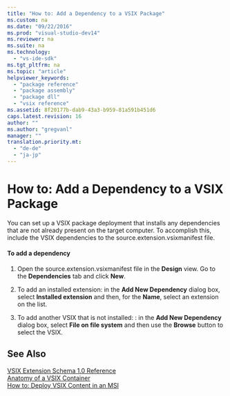 ```yaml
---
title: "How to: Add a Dependency to a VSIX Package"
ms.custom: na
ms.date: "09/22/2016"
ms.prod: "visual-studio-dev14"
ms.reviewer: na
ms.suite: na
ms.technology: 
  - "vs-ide-sdk"
ms.tgt_pltfrm: na
ms.topic: "article"
helpviewer_keywords: 
  - "package reference"
  - "package assembly"
  - "package dll"
  - "vsix reference"
ms.assetid: 8f20177b-dab9-43a3-b959-81a591b451d6
caps.latest.revision: 16
author: ""
ms.author: "gregvanl"
manager: ""
translation.priority.mt: 
  - "de-de"
  - "ja-jp"
---
```

# How to: Add a Dependency to a VSIX Package
You can set up a VSIX package deployment that installs any dependencies that are not already present on the target computer. To accomplish this, include the VSIX dependencies to the source.extension.vsixmanifest file.  
  
#### To add a dependency  
  
1.  Open the source.extension.vsixmanifest file in the **Design** view. Go to the **Dependencies** tab and click **New**.  
  
2.  To add an installed extension: in the **Add New Dependency** dialog box, select **Installed extension** and then, for the **Name**, select an extension on the list.  
  
3.  To add another VSIX that is not installed: : in the **Add New Dependency** dialog box, select **File on file system** and then use the **Browse** button to select the VSIX.  
  
## See Also  
 [VSIX Extension Schema 1.0 Reference](assetId:///76e410ec-b1fb-4652-ac98-4a4c52e09a2b)   
 [Anatomy of a VSIX Container](../vs140/anatomy-of-a-vsix-package.md)   
 [How to: Deploy VSIX Content in an MSI](../vs140/preparing-extensions-for-windows-installer-deployment.md)